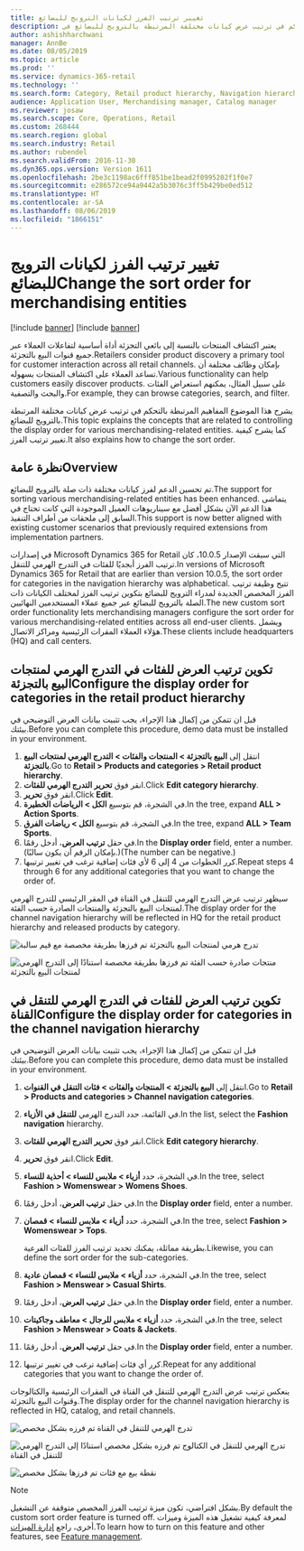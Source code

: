 ```yaml
---
title: تغيير ترتيب الفرز لكيانات الترويج للبضائع
description: يشرح هذا الموضوع المفاهيم المرتبطة بالتحكم في ترتيب عرض كيانات مختلفة المرتبطة بالترويج للبضائع في Microsoft Dynamics 365 for Retail.
author: ashishharchwani
manager: AnnBe
ms.date: 08/05/2019
ms.topic: article
ms.prod: ''
ms.service: dynamics-365-retail
ms.technology: ''
ms.search.form: Category, Retail product hierarchy, Navigation hierarchy
audience: Application User, Merchandising manager, Catalog manager
ms.reviewer: josaw
ms.search.scope: Core, Operations, Retail
ms.custom: 268444
ms.search.region: global
ms.search.industry: Retail
ms.author: rubendel
ms.search.validFrom: 2016-11-30
ms.dyn365.ops.version: Version 1611
ms.openlocfilehash: 2be3c1198ac6fff851be1bead2f0995202f1f0e7
ms.sourcegitcommit: e286572ce94a9442a5b3076c3ff5b429be0ed512
ms.translationtype: HT
ms.contentlocale: ar-SA
ms.lasthandoff: 08/06/2019
ms.locfileid: "1866151"
---
```

# <a name="change-the-sort-order-for-merchandising-entities"></a><span data-ttu-id="e4cdb-103">تغيير ترتيب الفرز لكيانات الترويج للبضائع</span><span class="sxs-lookup"><span data-stu-id="e4cdb-103">Change the sort order for merchandising entities</span></span>

[!include [banner](includes/preview-banner.md)]
[!include [banner](includes/banner.md)]

<span data-ttu-id="e4cdb-104">يعتبر اكتشاف المنتجات بالنسبة إلى بائعي التجزئة أداة أساسية لتفاعلات العملاء عبر جميع قنوات البيع بالتجزئة.</span><span class="sxs-lookup"><span data-stu-id="e4cdb-104">Retailers consider product discovery a primary tool for customer interaction across all retail channels.</span></span> <span data-ttu-id="e4cdb-105">بإمكان وظائف مختلفة أن تساعد العملاء على اكتشاف المنتجات بسهوله.</span><span class="sxs-lookup"><span data-stu-id="e4cdb-105">Various functionality can help customers easily discover products.</span></span> <span data-ttu-id="e4cdb-106">على سبيل المثال، يمكنهم استعراض الفئات والبحث والتصفية.</span><span class="sxs-lookup"><span data-stu-id="e4cdb-106">For example, they can browse categories, search, and filter.</span></span>

<span data-ttu-id="e4cdb-107">يشرح هذا الموضوع المفاهيم المرتبطة بالتحكم في ترتيب عرض كيانات مختلفة المرتبطة بالترويج للبضائع.</span><span class="sxs-lookup"><span data-stu-id="e4cdb-107">This topic explains the concepts that are related to controlling the display order for various merchandising-related entities.</span></span> <span data-ttu-id="e4cdb-108">كما يشرح كيفية تغيير ترتيب الفرز.</span><span class="sxs-lookup"><span data-stu-id="e4cdb-108">It also explains how to change the sort order.</span></span>

## <a name="overview"></a><span data-ttu-id="e4cdb-109">نظرة عامة</span><span class="sxs-lookup"><span data-stu-id="e4cdb-109">Overview</span></span>

<span data-ttu-id="e4cdb-110">تم تحسين الدعم لفرز كيانات مختلفة ذات صلة بالترويج للبضائع.</span><span class="sxs-lookup"><span data-stu-id="e4cdb-110">The support for sorting various merchandising-related entities has been enhanced.</span></span> <span data-ttu-id="e4cdb-111">يتماشى هذا الدعم الآن بشكل أفضل مع سيناريوهات العميل الموجودة التي كانت تحتاج في السابق إلى ملحقات من أطراف التنفيذ.</span><span class="sxs-lookup"><span data-stu-id="e4cdb-111">This support is now better aligned with existing customer scenarios that previously required extensions from implementation partners.</span></span>

<span data-ttu-id="e4cdb-112">في إصدارات Microsoft Dynamics 365 for Retail التي سبقت الإصدار 10.0.5، كان ترتيب الفرز أبجديًا للفئات في التدرج الهرمي للتنقل.</span><span class="sxs-lookup"><span data-stu-id="e4cdb-112">In versions of Microsoft Dynamics 365 for Retail that are earlier than version 10.0.5, the sort order for categories in the navigation hierarchy was alphabetical.</span></span> <span data-ttu-id="e4cdb-113">تتيح وظيفة ترتيب الفرز المخصص الجديدة لمدراء الترويج للبضائع بتكوين ترتيب الفرز لمختلف الكيانات ذات الصلة بالترويج للبضائع عبر جميع عملاء المستخدمين النهائيين.</span><span class="sxs-lookup"><span data-stu-id="e4cdb-113">The new custom sort order functionality lets merchandising managers configure the sort order for various merchandising-related entities across all end-user clients.</span></span> <span data-ttu-id="e4cdb-114">ويشمل هؤلاء العملاء المقرات الرئيسية ومراكز الاتصال.</span><span class="sxs-lookup"><span data-stu-id="e4cdb-114">These clients include headquarters (HQ) and call centers.</span></span>

## <a name="configure-the-display-order-for-categories-in-the-retail-product-hierarchy"></a><span data-ttu-id="e4cdb-115">تكوين ترتيب العرض للفئات في التدرج الهرمي لمنتجات البيع بالتجزئة</span><span class="sxs-lookup"><span data-stu-id="e4cdb-115">Configure the display order for categories in the retail product hierarchy</span></span>

<span data-ttu-id="e4cdb-116">قبل ان تتمكن من إكمال هذا الإجراء، يجب تثبيت بيانات العرض التوضيحي في بيئتك.</span><span class="sxs-lookup"><span data-stu-id="e4cdb-116">Before you can complete this procedure, demo data must be installed in your environment.</span></span>

1. <span data-ttu-id="e4cdb-117">انتقل إلى **البيع بالتجزئة \> المنتجات والفئات \> التدرج الهرمي لمنتجات البيع بالتجزئة**.</span><span class="sxs-lookup"><span data-stu-id="e4cdb-117">Go to **Retail \> Products and categories \> Retail product hierarchy**.</span></span>
2. <span data-ttu-id="e4cdb-118">انقر فوق **تحرير التدرج الهرمي للفئات**.</span><span class="sxs-lookup"><span data-stu-id="e4cdb-118">Click **Edit category hierarchy**.</span></span>
3. <span data-ttu-id="e4cdb-119">انقر فوق **تحرير**.</span><span class="sxs-lookup"><span data-stu-id="e4cdb-119">Click **Edit**.</span></span>
4. <span data-ttu-id="e4cdb-120">في الشجرة، قم بتوسيع **الكل \> الرياضات الخطيرة**.</span><span class="sxs-lookup"><span data-stu-id="e4cdb-120">In the tree, expand **ALL \> Action Sports**.</span></span>
5. <span data-ttu-id="e4cdb-121">في الشجرة، قم بتوسيع **الكل \> رياضات الفرق**.</span><span class="sxs-lookup"><span data-stu-id="e4cdb-121">In the tree, expand **ALL \> Team Sports**.</span></span>
6. <span data-ttu-id="e4cdb-122">في حقل **ترتيب العرض**، أدخل رقمًا.</span><span class="sxs-lookup"><span data-stu-id="e4cdb-122">In the **Display order** field, enter a number.</span></span> <span data-ttu-id="e4cdb-123">(بإمكان الرقم أن يكون سالبًا.)</span><span class="sxs-lookup"><span data-stu-id="e4cdb-123">(The number can be negative.)</span></span>
7. <span data-ttu-id="e4cdb-124">كرر الخطوات من 4 إلى 6 لأي فئات إضافية ترغب في تغيير ترتيبها.</span><span class="sxs-lookup"><span data-stu-id="e4cdb-124">Repeat steps 4 through 6 for any additional categories that you want to change the order of.</span></span>

<span data-ttu-id="e4cdb-125">سيظهر ترتيب عرض التدرج الهرمي للتنقل في القناة في المقر الرئيسي للتدرج الهرمي لمنتجات البيع بالتجزئة والمنتجات الصادرة حسب الفئة.</span><span class="sxs-lookup"><span data-stu-id="e4cdb-125">The display order for the channel navigation hierarchy will be reflected in HQ for the retail product hierarchy and released products by category.</span></span>

![تدرج هرمي لمنتجات البيع بالتجزئة تم فرزها بطريقة مخصصة مع قيم سالبة](./media/RetailProductHierarchyCustomSortedWithNegativeValues.png)

![منتجات صادرة حسب الفئة تم فرزها بطريقة مخصصة استنادًا إلى التدرج الهرمي لمنتجات البيع بالتجزئة](./media/ReleasedProductsByCategoryCustomSortedBasedOnRetailProductHierarchy.png)

## <a name="configure-the-display-order-for-categories-in-the-channel-navigation-hierarchy"></a><span data-ttu-id="e4cdb-128">تكوين ترتيب العرض للفئات في التدرج الهرمي للتنقل في القناة</span><span class="sxs-lookup"><span data-stu-id="e4cdb-128">Configure the display order for categories in the channel navigation hierarchy</span></span>

<span data-ttu-id="e4cdb-129">قبل ان تتمكن من إكمال هذا الإجراء، يجب تثبيت بيانات العرض التوضيحي في بيئتك.</span><span class="sxs-lookup"><span data-stu-id="e4cdb-129">Before you can complete this procedure, demo data must be installed in your environment.</span></span>

1. <span data-ttu-id="e4cdb-130">انتقل إلى **البيع بالتجزئة \> المنتجات والفئات \> فئات التنقل في القنوات**.</span><span class="sxs-lookup"><span data-stu-id="e4cdb-130">Go to **Retail \> Products and categories \> Channel navigation categories**.</span></span>
2. <span data-ttu-id="e4cdb-131">في القائمة، حدد التدرج الهرمي **للتنقل في الأزياء**.</span><span class="sxs-lookup"><span data-stu-id="e4cdb-131">In the list, select the **Fashion navigation** hierarchy.</span></span>
3. <span data-ttu-id="e4cdb-132">انقر فوق **تحرير التدرج الهرمي للفئات**.</span><span class="sxs-lookup"><span data-stu-id="e4cdb-132">Click **Edit category hierarchy**.</span></span>
4. <span data-ttu-id="e4cdb-133">انقر فوق **تحرير**.</span><span class="sxs-lookup"><span data-stu-id="e4cdb-133">Click **Edit**.</span></span>
5. <span data-ttu-id="e4cdb-134">في الشجرة، حدد **أزياء \> ملابس للنساء \> أحذية للنساء**.</span><span class="sxs-lookup"><span data-stu-id="e4cdb-134">In the tree, select **Fashion \> Womenswear \> Womens Shoes**.</span></span>
6. <span data-ttu-id="e4cdb-135">في حقل **ترتيب العرض**، أدخل رقمًا.</span><span class="sxs-lookup"><span data-stu-id="e4cdb-135">In the **Display order** field, enter a number.</span></span>
7. <span data-ttu-id="e4cdb-136">في الشجرة، حدد **أزياء \> ملابس للنساء \> قمصان**.</span><span class="sxs-lookup"><span data-stu-id="e4cdb-136">In the tree, select **Fashion \> Womenswear \> Tops**.</span></span>

    <span data-ttu-id="e4cdb-137">بطريقة مماثلة، يمكنك تحديد ترتيب الفرز للفئات الفرعية.</span><span class="sxs-lookup"><span data-stu-id="e4cdb-137">Likewise, you can define the sort order for the sub-categories.</span></span>

8. <span data-ttu-id="e4cdb-138">في الشجرة، حدد **أزياء \> ملابس للنساء \> قمصان عادية**.</span><span class="sxs-lookup"><span data-stu-id="e4cdb-138">In the tree, select **Fashion \> Menswear \> Casual Shirts**.</span></span>
9. <span data-ttu-id="e4cdb-139">في حقل **ترتيب العرض**، أدخل رقمًا.</span><span class="sxs-lookup"><span data-stu-id="e4cdb-139">In the **Display order** field, enter a number.</span></span>
10. <span data-ttu-id="e4cdb-140">في الشجرة، حدد **أزياء \> ملابس للرجال \> معاطف وجاكيتات**.</span><span class="sxs-lookup"><span data-stu-id="e4cdb-140">In the tree, select **Fashion \> Menswear \> Coats & Jackets**.</span></span>
11. <span data-ttu-id="e4cdb-141">في حقل **ترتيب العرض**، أدخل رقمًا.</span><span class="sxs-lookup"><span data-stu-id="e4cdb-141">In the **Display order** field, enter a number.</span></span>
12. <span data-ttu-id="e4cdb-142">كرر أي فئات إضافية ترغب في تغيير ترتيبها.</span><span class="sxs-lookup"><span data-stu-id="e4cdb-142">Repeat for any additional categories that you want to change the order of.</span></span>

<span data-ttu-id="e4cdb-143">ينعكس ترتيب عرض التدرج الهرمي للتنقل في القناة في المقرات الرئيسية والكتالوجات وقنوات البيع بالتجزئة.</span><span class="sxs-lookup"><span data-stu-id="e4cdb-143">The display order for the channel navigation hierarchy is reflected in HQ, catalog, and retail channels.</span></span>

![تدرج الهرمي للتنقل في القناة تم فرزه بشكل مخصص](./media/ChannelNavCustomSorted.png)

![تدرج الهرمي للتنقل في الكتالوج تم فرزه بشكل مخصص استنادًا إلى التدرج الهرمي للتنقل في القناة](./media/CatalogNavHierarchyCustomSortedBasedOnChannelNav.png)

![نقطة بيع مع فئات تم فرزها بشكل مخصص](./media/POSChannelCategoriesCustomSorted.png)

> [!NOTE]
> <span data-ttu-id="e4cdb-147">بشكل افتراضي، تكون ميزة ترتيب الفرز المخصص متوقفة عن التشغيل.</span><span class="sxs-lookup"><span data-stu-id="e4cdb-147">By default the custom sort order feature is turned off.</span></span> <span data-ttu-id="e4cdb-148">لمعرفة كيفية تشغيل هذه الميزة وميزات أخرى، راجع [إدارة الميزات](https://docs.microsoft.com/dynamics365/unified-operations/fin-and-ops/get-started/feature-management/feature-management-overview).</span><span class="sxs-lookup"><span data-stu-id="e4cdb-148">To learn how to turn on this feature and other features, see [Feature management](https://docs.microsoft.com/dynamics365/unified-operations/fin-and-ops/get-started/feature-management/feature-management-overview).</span></span>
